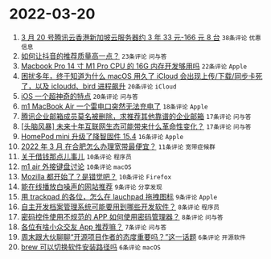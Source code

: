# 2022-03-20

1. [3 月 20 号腾讯云香港新加坡云服务器约 3 年 33 元-166 元 8 台](https://www.v2ex.com/t/841614) `38条评论` `优惠信息`
1. [如何让抖音的推荐质量高一点？](https://www.v2ex.com/t/841583) `23条评论` `问与答`
1. [Macbook Pro 14 寸 M1 Pro CPU 的 16G 内存开发够用吗](https://www.v2ex.com/t/841572) `22条评论` `Apple`
1. [困扰多年，终于知道为什么 macOS 用久了 iCloud 会出现上传/下载/同步卡死了，以及 icloudd、bird 进程飙升](https://www.v2ex.com/t/841605) `20条评论` `iCloud`
1. [iOS 一个超神奇的特点](https://www.v2ex.com/t/841596) `20条评论` `问与答`
1. [m1 MacBook Air 一个雷电口突然无法充电了](https://www.v2ex.com/t/841581) `18条评论` `Apple`
1. [腾讯企业邮箱成员莫名被删除，求推荐其他靠谱的企业邮箱](https://www.v2ex.com/t/841590) `17条评论` `问与答`
1. [[头脑风暴] 未来十年互联网生态可能带来什么革命性变化？](https://www.v2ex.com/t/841589) `17条评论` `问与答`
1. [HomePod mini 升级了降智固件 15.4](https://www.v2ex.com/t/841584) `16条评论` `Apple`
1. [2022 年 3 月 在合肥怎么办理宽带最便宜？](https://www.v2ex.com/t/841618) `11条评论` `宽带症候群`
1. [关于借钱那点儿事儿](https://www.v2ex.com/t/841625) `10条评论` `程序员`
1. [m1 air 外接键盘讨论](https://www.v2ex.com/t/841579) `10条评论` `macOS`
1. [Mozilla 都开始了？是错觉吧？](https://www.v2ex.com/t/841600) `10条评论` `Firefox`
1. [能在线播放白噪声的网站推荐](https://www.v2ex.com/t/841577) `9条评论` `分享发现`
1. [用 trackpad 的各位，怎么在 lauchpad 拖拽图标](https://www.v2ex.com/t/841573) `9条评论` `Apple`
1. [自主开发档案管理系统可能要用到哪些开发软件？](https://www.v2ex.com/t/841606) `8条评论` `程序员`
1. [密码控件使用不规范的 APP 如何使用密码管理器？](https://www.v2ex.com/t/841574) `8条评论` `问与答`
1. [各位有啥小众交友 App 推荐嘛？](https://www.v2ex.com/t/841621) `7条评论` `问与答`
1. [周末跟大伙聊聊“开源项目作者的态度重要吗？”这一话题](https://www.v2ex.com/t/841588) `6条评论` `开源软件`
1. [brew 可以切换软件安装路径吗](https://www.v2ex.com/t/841580) `6条评论` `macOS`
